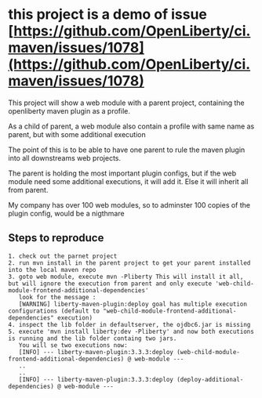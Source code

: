 # this project is a demo of issue [https://github.com/OpenLiberty/ci.maven/issues/1078](https://github.com/OpenLiberty/ci.maven/issues/1078)

This project will show a web  module with a parent project, containing the openliberty maven plugin as a profile.

As a child of parent, a web module also contain a profile with same name as parent, but with some additional execution

The point of this is to be able to have one parent to rule the maven plugin into all downstreams web projects.

The parent is holding the most important plugin configs, but if the web module need some additional executions, it will add it. Else it will inherit all from parent.

My company has over 100 web modules, so to adminster 100 copies of the plugin config, would be a nigthmare


## Steps to reproduce

```
1. check out the parnet project
2. run mvn install in the parent project to get your parent installed into the local maven repo
3. goto web module, execute mvn -Pliberty This will install it all, but will ignore the execution from parent and only execute 'web-child-module-frontend-additional-dependencies'
   look for the message :
   [WARNING] liberty-maven-plugin:deploy goal has multiple execution configurations (default to "web-child-module-frontend-additional-dependencies" execution)
4. inspect the lib folder in defaultserver, the ojdbc6.jar is missing
5. execute 'mvn install liberty:dev -Pliberty' and now both executions is running and the lib folder containg two jars.
   You will se two executions now:
   [INFO] --- liberty-maven-plugin:3.3.3:deploy (web-child-module-frontend-additional-dependencies) @ web-module ---
   ..
   ..
   [INFO] --- liberty-maven-plugin:3.3.3:deploy (deploy-additional-dependencies) @ web-module ---
   
     
```


